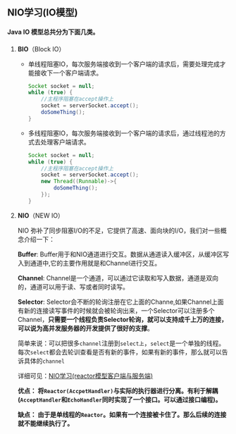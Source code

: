 ## NIO学习(IO模型)

#### Java IO 模型总共分为下面几类。

1. **BIO**（Block IO）
   
   - 单线程阻塞IO，每次服务端接收到一个客户端的请求后，需要处理完成才能接收下一个客户端请求。
     
     ```java
     Socket socket = null;
     while (true) {
         //主程序阻塞在accept操作上
         socket = serverSocket.accept();
         doSomeThing();
     }
     ```
   
    - 多线程阻塞IO，每次服务端接收到一个客户端的请求后，通过线程池的方式去处理客户端请求。
   
      ```java
      Socket socket = null;
      while (true) {
          //主程序阻塞在accept操作上
          socket = serverSocket.accept();
          new Thread((Runnable)->{
              doSomeThing();
          });
      }
      ```

2. **NIO**（NEW IO）

   NIO 弥补了同步阻塞I/O的不足，它提供了高速、面向块的I/O，我们对一些概念介绍一下：

   **Buffer**: Buffer用于和NIO通道进行交互。数据从通道读入缓冲区，从缓冲区写入到通道中,它的主要作用就是和Channel进行交互。

   **Channel**: Channel是一个通道，可以通过它读取和写入数据，通道是双向的，通道可以用于读、写或者同时读写。

   **Selector**: Selector会不断的轮询注册在它上面的Channe,如果Channel上面有新的连接读写事件的时候就会被轮询出来，一个Selector可以注册多个Channel，**只需要一个线程负责Selector轮询，就可以支持成千上万的连接，可以说为高并发服务器的开发提供了很好的支撑**。
   
   简单来说：可以把很多`channel`注册到`select上`，`select`是一个单独的线程。每次`select`都会去轮训查看是否有新的事件，如果有新的事件，那么就可以告诉具体的`channel`
   
   详细可见：[NIO学习(reactor模型客户端与服务端)](./NIO学习(reactor模型客户端与服务端))
   
   **优点： 将`Reactor(AccpetHandler)`与实际的执行器进行分离。有利于解耦(`AcceptHandler`和`EchoHandler`同时实现了一个接口。可以通过接口编程)。**

   **缺点： 由于是单线程的`Reactor`。如果有一个连接被卡住了。那么后续的连接就不能继续执行了。**
